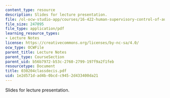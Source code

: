 ```yaml
---
content_type: resource
description: Slides for lecture presentation.
file: /ol-ocw-studio-app/courses/16-422-human-supervisory-control-of-automated-systems-spring-2004/1e2d571dad4b0bcdc9452d433400da21_030204classdecis.pdf
file_size: 247095
file_type: application/pdf
learning_resource_types:
- Lecture Notes
license: https://creativecommons.org/licenses/by-nc-sa/4.0/
ocw_type: OCWFile
parent_title: Lecture Notes
parent_type: CourseSection
parent_uid: b56b7972-b53c-2760-2799-197f9a2f1feb
resourcetype: Document
title: 030204classdecis.pdf
uid: 1e2d571d-ad4b-0bcd-c945-2d433400da21
---
```

Slides for lecture presentation.